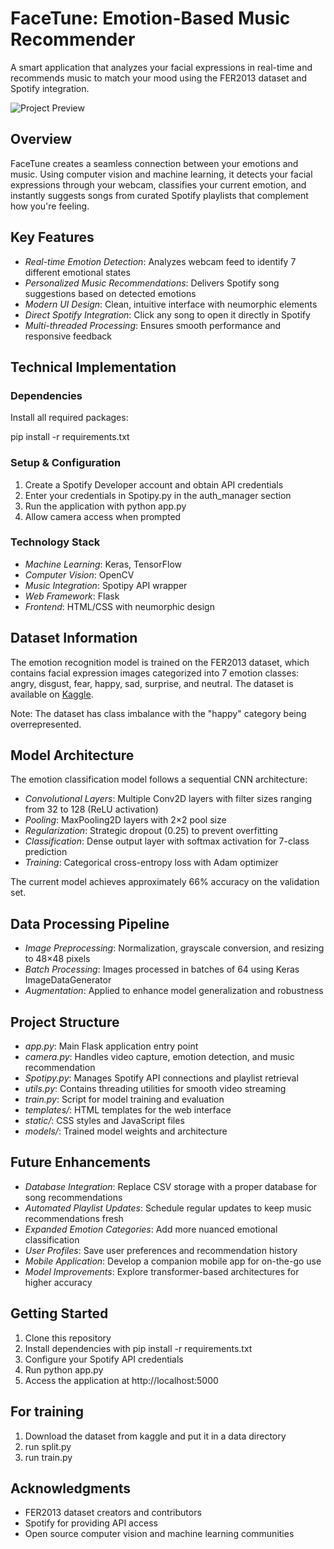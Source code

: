 # FaceTune: Emotion-Based Music Recommender

A smart application that analyzes your facial expressions in real-time and recommends music to match your mood using the FER2013 dataset and Spotify integration.

![Project Preview](./image/demo.jpeg)

## Overview

FaceTune creates a seamless connection between your emotions and music. Using computer vision and machine learning, it detects your facial expressions through your webcam, classifies your current emotion, and instantly suggests songs from curated Spotify playlists that complement how you're feeling.

## Key Features

- *Real-time Emotion Detection*: Analyzes webcam feed to identify 7 different emotional states
- *Personalized Music Recommendations*: Delivers Spotify song suggestions based on detected emotions
- *Modern UI Design*: Clean, intuitive interface with neumorphic elements
- *Direct Spotify Integration*: Click any song to open it directly in Spotify
- *Multi-threaded Processing*: Ensures smooth performance and responsive feedback

## Technical Implementation

### Dependencies

Install all required packages:

pip install -r requirements.txt


### Setup & Configuration

1. Create a Spotify Developer account and obtain API credentials
2. Enter your credentials in Spotipy.py in the auth_manager section
3. Run the application with python app.py
4. Allow camera access when prompted

### Technology Stack

- *Machine Learning*: Keras, TensorFlow
- *Computer Vision*: OpenCV
- *Music Integration*: Spotipy API wrapper
- *Web Framework*: Flask
- *Frontend*: HTML/CSS with neumorphic design

## Dataset Information

The emotion recognition model is trained on the FER2013 dataset, which contains facial expression images categorized into 7 emotion classes: angry, disgust, fear, happy, sad, surprise, and neutral. The dataset is available on [Kaggle](https://www.kaggle.com/msambare/fer2013).

Note: The dataset has class imbalance with the "happy" category being overrepresented.

## Model Architecture

The emotion classification model follows a sequential CNN architecture:
- *Convolutional Layers*: Multiple Conv2D layers with filter sizes ranging from 32 to 128 (ReLU activation)
- *Pooling*: MaxPooling2D layers with 2×2 pool size
- *Regularization*: Strategic dropout (0.25) to prevent overfitting
- *Classification*: Dense output layer with softmax activation for 7-class prediction
- *Training*: Categorical cross-entropy loss with Adam optimizer

The current model achieves approximately 66% accuracy on the validation set.

## Data Processing Pipeline

- *Image Preprocessing*: Normalization, grayscale conversion, and resizing to 48×48 pixels
- *Batch Processing*: Images processed in batches of 64 using Keras ImageDataGenerator
- *Augmentation*: Applied to enhance model generalization and robustness

## Project Structure

- *app.py*: Main Flask application entry point
- *camera.py*: Handles video capture, emotion detection, and music recommendation
- *Spotipy.py*: Manages Spotify API connections and playlist retrieval
- *utils.py*: Contains threading utilities for smooth video streaming
- *train.py*: Script for model training and evaluation 
- *templates/*: HTML templates for the web interface
- *static/*: CSS styles and JavaScript files
- *models/*: Trained model weights and architecture

## Future Enhancements

- *Database Integration*: Replace CSV storage with a proper database for song recommendations
- *Automated Playlist Updates*: Schedule regular updates to keep music recommendations fresh
- *Expanded Emotion Categories*: Add more nuanced emotional classification
- *User Profiles*: Save user preferences and recommendation history
- *Mobile Application*: Develop a companion mobile app for on-the-go use
- *Model Improvements*: Explore transformer-based architectures for higher accuracy

## Getting Started

1. Clone this repository
2. Install dependencies with pip install -r requirements.txt
3. Configure your Spotify API credentials
4. Run python app.py
5. Access the application at http://localhost:5000

## For training
1. Download the dataset from kaggle and put it in a data directory
2. run split.py
3. run train.py

## Acknowledgments

- FER2013 dataset creators and contributors
- Spotify for providing API access
- Open source computer vision and machine learning communities